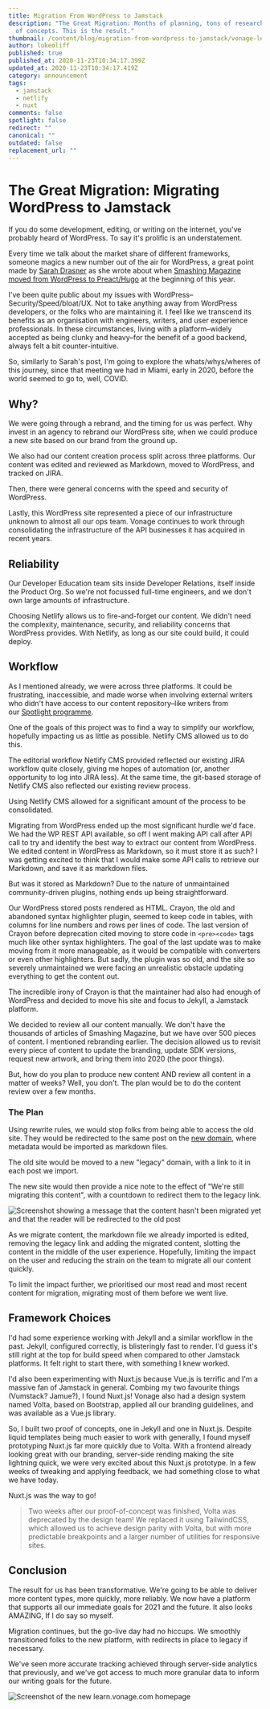 ```yaml
---
title: Migration From WordPress to Jamstack
description: "The Great Migration: Months of planning, tons of research, 3 proof
  of concepts. This is the result."
thumbnail: /content/blog/migration-from-wordpress-to-jamstack/vonage-learn.png
author: lukeoliff
published: true
published_at: 2020-11-23T10:34:17.399Z
updated_at: 2020-11-23T10:34:17.419Z
category: announcement
tags:
  - jamstack
  - netlify
  - nuxt
comments: false
spotlight: false
redirect: ""
canonical: ""
outdated: false
replacement_url: ""
---
```

# The Great Migration: Migrating WordPress to Jamstack

If you do some development, editing, or writing on the internet, you've probably heard of WordPress. To say it's prolific is an understatement.

Every time we talk about the market share of different frameworks, someone magics a new number out of the air for WordPress, a great point made by [Sarah Drasner](https://dev.to/sarah_edo) as she wrote about when [Smashing Magazine moved from WordPress to Preact/Hugo](https://www.smashingmagazine.com/2020/01/migration-from-wordpress-to-jamstack/) at the beginning of this year.

I've been quite public about my issues with WordPress–Security/Speed/bloat/UX. Not to take anything away from WordPress developers, or the folks who are maintaining it. I feel like we transcend its benefits as an organisation with engineers, writers, and user experience professionals. In these circumstances, living with a platform–widely accepted as being clunky and heavy–for the benefit of a good backend, always felt a bit counter-intuitive.

So, similarly to Sarah's post, I'm going to explore the whats/whys/wheres of this journey, since that meeting we had in Miami, early in 2020, before the world seemed to go to, well, COVID.

## Why?

We were going through a rebrand, and the timing for us was perfect. Why invest in an agency to rebrand our WordPress site, when we could produce a new site based on our brand from the ground up.

We also had our content creation process split across three platforms. Our content was edited and reviewed as Markdown, moved to WordPress, and tracked on JIRA.

Then, there were general concerns with the speed and security of WordPress.

Lastly, this WordPress site represented a piece of our infrastructure unknown to almost all our ops team. Vonage continues to work through consolidating the infrastructure of the API businesses it has acquired in recent years.

## Reliability

Our Developer Education team sits inside Developer Relations, itself inside the Product Org. So we're not focussed full-time engineers, and we don't own large amounts of infrastructure.

Choosing Netlify allows us to fire-and-forget our content. We didn't need the complexity, maintenance, security, and reliability concerns that WordPress provides. With Netlify, as long as our site could build, it could deploy.

## Workflow

As I mentioned already, we were across three platforms. It could be frustrating, inaccessible, and made worse when involving external writers who didn't have access to our content repository–like writers from our [Spotlight programme](https://developer.nexmo.com/spotlight).

One of the goals of this project was to find a way to simplify our workflow, hopefully impacting us as little as possible. Netlify CMS allowed us to do this. 

The editorial workflow Netlify CMS provided reflected our existing JIRA workflow quite closely, giving me hopes of automation (or, another opportunity to log into JIRA less). At the same time, the git-based storage of Netlify CMS also reflected our existing review process.

Using Netlify CMS allowed for a significant amount of the process to be consolidated.

Migrating from WordPress ended up the most significant hurdle we'd face. We had the WP REST API available, so off I went making API call after API call to try and identify the best way to extract our content from WordPress. We edited content in WordPress as Markdown, so it must store it as such? I was getting excited to think that I would make some API calls to retrieve our Markdown, and save it as markdown files.

But was it stored as Markdown? Due to the nature of unmaintained community-driven plugins, nothing ends up being straightforward.

Our WordPress stored posts rendered as HTML. Crayon, the old and abandoned syntax highlighter plugin, seemed to keep code in tables, with columns for line numbers and rows per lines of code. The last version of Crayon before deprecation cited moving to store code in `<pre><code>` tags much like other syntax highlighters. The goal of the last update was to make moving from it more manageable, as it would be compatible with converters or even other highlighters. But sadly, the plugin was so old, and the site so severely unmaintained we were facing an unrealistic obstacle updating everything to get the content out.

The incredible irony of Crayon is that the maintainer had also had enough of WordPress and decided to move his site and focus to Jekyll, a Jamstack platform.

We decided to review all our content manually. We don't have the thousands of articles of Smashing Magazine, but we have over 500 pieces of content. I mentioned rebranding earlier. The decision allowed us to revisit every piece of content to update the branding, update SDK versions, request new artwork, and bring them into 2020 (the poor things).

But, how do you plan to produce new content AND review all content in a matter of weeks? Well, you don't. The plan would be to do the content review over a few months.

### The Plan

Using rewrite rules, we would stop folks from being able to access the old site. They would be redirected to the same post on the [new domain](https://learn.vonage.com), where metadata would be imported as markdown files.

The old site would be moved to a new "legacy" domain, with a link to it in each post we import.

The new site would then provide a nice note to the effect of "We're still migrating this content", with a countdown to redirect them to the legacy link.

![Screenshot showing a message that the content hasn't been migrated yet and that the reader will be redirected to the old post](/content/blog/migration-from-wordpress-to-jamstack/screenshot-2020-11-23-at-13.59.12.png)

As we migrate content, the markdown file we already imported is edited, removing the legacy link and adding the migrated content, slotting the content in the middle of the user experience. Hopefully, limiting the impact on the user and reducing the strain on the team to migrate all our content quickly.

To limit the impact further, we prioritised our most read and most recent content for migration, migrating most of them before we went live.

## Framework Choices

I'd had some experience working with Jekyll and a similar workflow in the past. Jekyll, configured correctly, is blisteringly fast to render. I'd guess it's still right at the top for build speed when compared to other Jamstack platforms. It felt right to start there, with something I knew worked.

I'd also been experimenting with Nuxt.js because Vue.js is terrific and I'm a massive fan of Jamstack in general. Combing my two favourite things (Vumstack? Jamue?), I found Nuxt.js! Vonage also had a design system named Volta, based on Bootstrap, applied all our branding guidelines, and was available as a Vue.js library.

So, I built two proof of concepts, one in Jekyll and one in Nuxt.js. Despite liquid templates being much easier to work with generally, I found myself prototyping Nuxt.js far more quickly due to Volta. With a frontend already looking great with our branding, server-side rending making the site lightning quick, we were very excited about this Nuxt.js prototype. In a few weeks of tweaking and applying feedback, we had something close to what we have today.

Nuxt.js was the way to go!

> Two weeks after our proof-of-concept was finished, Volta was deprecated by the design team! We replaced it using TailwindCSS, which allowed us to achieve design parity with Volta, but with more predictable breakpoints and a larger number of utilities for responsive sites.

## Conclusion

The result for us has been transformative. We're going to be able to deliver more content types, more quickly, more reliably. We now have a platform that supports all our immediate goals for 2021 and the future. It also looks AMAZING, If I do say so myself.

Migration continues, but the go-live day had no hiccups. We smoothly transitioned folks to the new platform, with redirects in place to legacy if necessary.

We've seen more accurate tracking achieved through server-side analytics that previously, and we've got access to much more granular data to inform our writing goals for the future.

![Screenshot of the new learn.vonage.com homepage](/content/blog/migration-from-wordpress-to-jamstack/screenshot-2020-11-23-at-14.40.57.png)